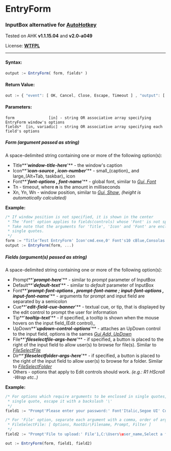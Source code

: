 # EntryForm
### InputBox alternative for [AutoHotkey](http://www.ahkscript.org/)

Tested on AHK **v1.1.15.04** and **v2.0-a049**

License: **[WTFPL](http://wtfpl.net/)**

- - -

#### Syntax:
```javascript
output := EntryForm( form, fields* )
```

#### Return Value:
```javascript
out := { "event": [ OK, Cancel, Close, Escape, Timeout ] , "output": [ field1, field2, ... ] }
```

#### Parameters:
```
form               [in] - string OR associative array specifying EntryForm window's options
fields*  [in, variadic] - string OR associative array specifying each field's options
```

##### Form _(argument passed as string)_

A space-delimited string containing one or more of the following option(s):

* Title**'**_window-title-here_**'** - the window's caption
* Icon**'**_icon-source **,** icon-number_**'** - small_(caption)_ and large_(Alt+Tab, taskbar)_ icon
* Font**'**_font-options **,** font-name_**'** - global font, similar to _[Gui, Font](http://ahkscript.org/docs/commands/Gui.htm#Font)_
* Tn - timeout, where **n** is the amount in milliseconds
* Xn, Yn, Wn - window position, similar to _[Gui, Show](http://ahkscript.org/docs/commands/Gui.htm#Show)_, _(height is automatically calculated)_

**Example:**
```javascript
/* If window position is not specified, it is shown in the center
 * The 'Font' option applies to fields(controls) whose 'Font' is not specified
 * Take note that the arguments for 'Title', 'Icon' and 'Font' are enclosed in
 * single quotes.
 */
form := "Title'Test EntryForm' Icon'cmd.exe,0' Font's10 cBlue,Consolas' T5000"
output := EntryForm(form, ...)
```

##### Fields _(argument(s) passed as string)_

A space-delimited string containing one or more of the following option(s):

 * Prompt**'**_prompt-here_**'** - similar to _prompt_ parameter of InputBox
 * Default**'**_default-text_**'** - similar to _default_ parameter of InputBox
 * Font**'**_prompt-font-options **,** prompt-font-name **;** input-font-options **,** input-font-name_**'** - arguments for prompt and input field are separated by a semicolon
 * Cue**'**_edit-field-cue-banner_**'** - textual cue, or tip, that is displayed by the edit control to prompt the user for information
 * Tip**'**_tooltip-text_**'** - if specified, a tooltip is shown when the mouse hovers on the input field_(Edit control)_
 * UpDown**'**_updown-control-options_**'** - attaches an UpDown control to the input field, options is the sames _[Gui Add, UpDown](http://ahkscript.org/docs/commands/GuiControls.htm#UpDown)_
 * File**'**_fileselectfile-args-here_**'** - if specified, a button is placed to the right of the input field to allow user(s) to browse for file(s). Similar to _[FileSelectFile](http://ahkscript.org/docs/commands/FileSelectFile.htm)_
 * Dir**'**_fileselectfolder-args-here_**'** - if specified, a button is placed to the right of the input field to allow user(s) to browse for a folder. Similar to _[FileSelectFolder](http://ahkscript.org/docs/commands/FileSelectFolder.htm)_
 * Others - options that apply to Edit controls should work. _(e.g.: R1 HScroll -Wrap etc..)_

**Example:**
```javascript
/* For options which require arguments to be enclosed in single quotes, to specify a literal
 * single quote, escape it with a backslash '\'
 */
field1 := "Prompt'Please enter your password:' Font'Italic,Segoe UI' Cue'Password here' R1 Password"

/* For 'File' option, separate each argument with a comma, order of arguments is the same as
 * FileSelectFile: [ Options, RootDir\Filename, Prompt, Filter ]
 */
field2 := "Prompt'File to upload:' File'1,C:\Users\user_name,Select a file,Text Document (*.txt; *.tex)'"

out := EntryForm(form, field1, field2)
```